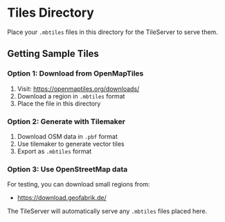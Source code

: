 # Tiles Directory

Place your `.mbtiles` files in this directory for the TileServer to serve them.

## Getting Sample Tiles

### Option 1: Download from OpenMapTiles
1. Visit: https://openmaptiles.org/downloads/
2. Download a region in `.mbtiles` format
3. Place the file in this directory

### Option 2: Generate with Tilemaker
1. Download OSM data in `.pbf` format
2. Use tilemaker to generate vector tiles
3. Export as `.mbtiles` format

### Option 3: Use OpenStreetMap data
For testing, you can download small regions from:
- https://download.geofabrik.de/

The TileServer will automatically serve any `.mbtiles` files placed here.